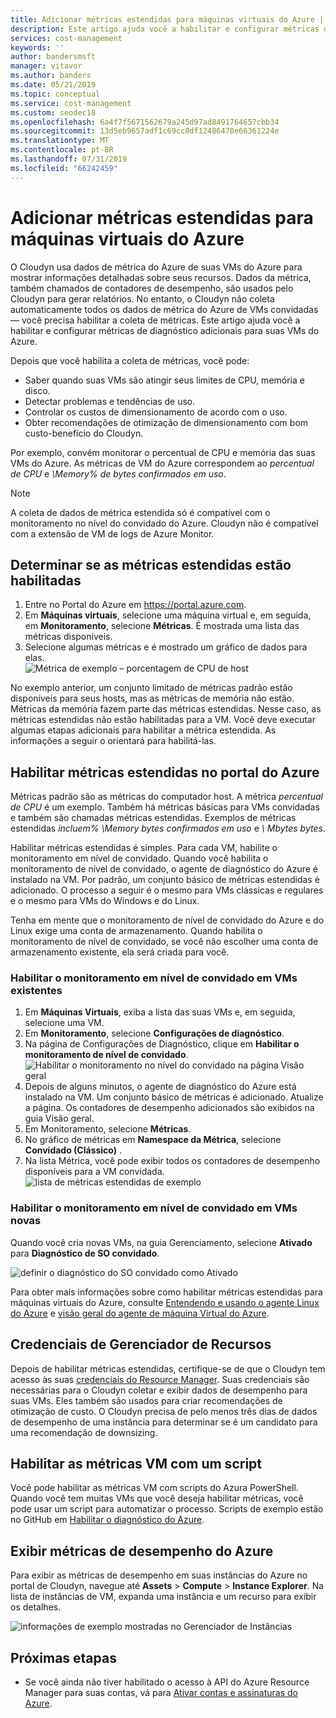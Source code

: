 ```yaml
---
title: Adicionar métricas estendidas para máquinas virtuais do Azure | Microsoft Docs
description: Este artigo ajuda você a habilitar e configurar métricas de diagnóstico estendido para suas VMs do Azure.
services: cost-management
keywords: ''
author: bandersmsft
manager: vitavor
ms.author: banders
ms.date: 05/21/2019
ms.topic: conceptual
ms.service: cost-management
ms.custom: seodec18
ms.openlocfilehash: 6a4f7f5671562679a245d97ad8491764657cbb34
ms.sourcegitcommit: 13d5eb9657adf1c69cc8df12486470e66361224e
ms.translationtype: MT
ms.contentlocale: pt-BR
ms.lasthandoff: 07/31/2019
ms.locfileid: "66242459"
---
```

# <a name="add-extended-metrics-for-azure-virtual-machines"></a>Adicionar métricas estendidas para máquinas virtuais do Azure

O Cloudyn usa dados de métrica do Azure de suas VMs do Azure para mostrar informações detalhadas sobre seus recursos. Dados da métrica, também chamados de contadores de desempenho, são usados pelo Cloudyn para gerar relatórios. No entanto, o Cloudyn não coleta automaticamente todos os dados de métrica do Azure de VMs convidadas — você precisa habilitar a coleta de métricas. Este artigo ajuda você a habilitar e configurar métricas de diagnóstico adicionais para suas VMs do Azure.

Depois que você habilita a coleta de métricas, você pode:

- Saber quando suas VMs são atingir seus limites de CPU, memória e disco.
- Detectar problemas e tendências de uso.
- Controlar os custos de dimensionamento de acordo com o uso.
- Obter recomendações de otimização de dimensionamento com bom custo-benefício do Cloudyn.

Por exemplo, convém monitorar o percentual de CPU e memória das suas VMs do Azure. As métricas de VM do Azure correspondem ao _percentual de CPU_ e _\Memory\% de bytes confirmados em uso_.

> [!NOTE]
> A coleta de dados de métrica estendida só é compatível com o monitoramento no nível do convidado do Azure. Cloudyn não é compatível com a extensão de VM de logs de Azure Monitor.

## <a name="determine-whether-extended-metrics-are-enabled"></a>Determinar se as métricas estendidas estão habilitadas

1. Entre no Portal do Azure em https://portal.azure.com.
2. Em **Máquinas virtuais**, selecione uma máquina virtual e, em seguida, em **Monitoramento**, selecione **Métricas**. É mostrada uma lista das métricas disponíveis.
3. Selecione algumas métricas e é mostrado um gráfico de dados para elas.  
    ![Métrica de exemplo – porcentagem de CPU de host](./media/azure-vm-extended-metrics/metric01.png)

No exemplo anterior, um conjunto limitado de métricas padrão estão disponíveis para seus hosts, mas as métricas de memória não estão. Métricas da memória fazem parte das métricas estendidas. Nesse caso, as métricas estendidas não estão habilitadas para a VM. Você deve executar algumas etapas adicionais para habilitar a métrica estendida. As informações a seguir o orientará para habilitá-las.

## <a name="enable-extended-metrics-in-the-azure-portal"></a>Habilitar métricas estendidas no portal do Azure

Métricas padrão são as métricas do computador host. A métrica _percentual de CPU_ é um exemplo. Também há métricas básicas para VMs convidadas e também são chamadas métricas estendidas. Exemplos de métricas estendidas _incluem\% \Memory bytes confirmados em uso_ e _\ Mbytes bytes_.

Habilitar métricas estendidas é simples. Para cada VM, habilite o monitoramento em nível de convidado. Quando você habilita o monitoramento de nível de convidado, o agente de diagnóstico do Azure é instalado na VM. Por padrão, um conjunto básico de métricas estendidas é adicionado. O processo a seguir é o mesmo para VMs clássicas e regulares e o mesmo para VMs do Windows e do Linux.

Tenha em mente que o monitoramento de nível de convidado do Azure e do Linux exige uma conta de armazenamento. Quando habilita o monitoramento de nível de convidado, se você não escolher uma conta de armazenamento existente, ela será criada para você.

### <a name="enable-guest-level-monitoring-on-existing-vms"></a>Habilitar o monitoramento em nível de convidado em VMs existentes

1. Em **Máquinas Virtuais**, exiba a lista das suas VMs e, em seguida, selecione uma VM.
2. Em **Monitoramento**, selecione **Configurações de diagnóstico**.
3. Na página de Configurações de Diagnóstico, clique em **Habilitar o monitoramento de nível de convidado**.  
    ![Habilitar o monitoramento no nível do convidado na página Visão geral](./media/azure-vm-extended-metrics/enable-guest-monitoring.png)
4. Depois de alguns minutos, o agente de diagnóstico do Azure está instalado na VM. Um conjunto básico de métricas é adicionado. Atualize a página. Os contadores de desempenho adicionados são exibidos na guia Visão geral.
5. Em Monitoramento, selecione **Métricas**.
6. No gráfico de métricas em **Namespace da Métrica**, selecione **Convidado (Clássico)** .
7. Na lista Métrica, você pode exibir todos os contadores de desempenho disponíveis para a VM convidada.  
    ![lista de métricas estendidas de exemplo](./media/azure-vm-extended-metrics/extended-metrics.png)

### <a name="enable-guest-level-monitoring-on-new-vms"></a>Habilitar o monitoramento em nível de convidado em VMs novas

Quando você cria novas VMs, na guia Gerenciamento, selecione **Ativado** para **Diagnóstico de SO convidado**.

![definir o diagnóstico do SO convidado como Ativado](./media/azure-vm-extended-metrics/new-enable-diag.png)

Para obter mais informações sobre como habilitar métricas estendidas para máquinas virtuais do Azure, consulte [Entendendo e usando o agente Linux do Azure](../virtual-machines/extensions/agent-linux.md) e [visão geral do agente de máquina Virtual do Azure](../virtual-machines/extensions/agent-windows.md).

## <a name="resource-manager-credentials"></a>Credenciais de Gerenciador de Recursos

Depois de habilitar métricas estendidas, certifique-se de que o Cloudyn tem acesso às suas [credenciais do Resource Manager](activate-subs-accounts.md). Suas credenciais são necessárias para o Cloudyn coletar e exibir dados de desempenho para suas VMs. Eles também são usados para criar recomendações de otimização de custo. O Cloudyn precisa de pelo menos três dias de dados de desempenho de uma instância para determinar se é um candidato para uma recomendação de downsizing.

## <a name="enable-vm-metrics-with-a-script"></a>Habilitar as métricas VM com um script

Você pode habilitar as métricas VM com scripts do Azura PowerShell. Quando você tem muitas VMs que você deseja habilitar métricas, você pode usar um script para automatizar o processo. Scripts de exemplo estão no GitHub em [Habilitar o diagnóstico do Azure](https://github.com/Cloudyn/azure-enable-diagnostics).

## <a name="view-azure-performance-metrics"></a>Exibir métricas de desempenho do Azure

Para exibir as métricas de desempenho em suas instâncias do Azure no portal de Cloudyn, navegue até **Assets** > **Compute** > **Instance Explorer**. Na lista de instâncias de VM, expanda uma instância e um recurso para exibir os detalhes.

![informações de exemplo mostradas no Gerenciador de Instâncias](./media/azure-vm-extended-metrics/instance-explorer.png)

## <a name="next-steps"></a>Próximas etapas

- Se você ainda não tiver habilitado o acesso à API do Azure Resource Manager para suas contas, vá para [Ativar contas e assinaturas do Azure](activate-subs-accounts.md).
